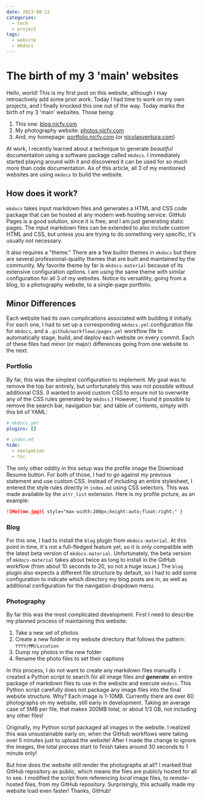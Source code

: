 ```yaml
---
date: 2023-08-12
categories:
  - tech
  - project
tags:
  - website
  - mkdocs
---
```

# The birth of my 3 'main' websites

Hello, world! This is my first post on this website, although I may retroactively add some prior work. Today I had time to work on my own projects, and I finally knocked this one out of the way. Today marks the birth of my 3 'main' websites. Those being:

1. This one: [blog.nicfv.com](https://blog.nicfv.com/)
1. My photography website: [photos.nicfv.com](https://photos.nicfv.com/)
1. And, my homepage: [portfolio.nicfv.com](http://portfolio.nicfv.com/) (or [nicolasventura.com](https://nicolasventura.com/))

At work, I recently learned about a technique to generate *beautiful* documentation using a software package called `mkdocs`. I immediately started playing around with it and discovered it can be used for so much more than code documentation. As of this article, all 3 of my mentioned websites are using `mkdocs` to build the website.

## How does it work?

`mkdocs` takes input markdown files and generates a HTML and CSS code package that can be hosted at any modern web hosting service. GitHub Pages is a good solution, since it is free, and I am just generating static pages. The input markdown files can be extended to also include custom HTML and CSS, but unless you are trying to do something very specific, it's usually not necessary.

It also requires a "theme." There are a few builtin themes in `mkdocs` but there are several professional-quality themes that are built and maintained by the community. My favorite theme by far is `mkdocs-material` because of its extensive configuration options. I am using the same theme with similar configuration for all 3 of my websites. Notice its versatility, going from a blog, to a photography website, to a single-page portfolio.

## Minor Differences

Each website had its own complications associated with building it initially. For each one, I had to set up a corresponding `mkdocs.yml` configuration file for `mkdocs`, and a `.github/workflows/pages.yml` workflow file to automatically stage, build, and deploy each website on every commit. Each of these files had minor (or major) differences going from one website to the next.

### Portfolio

By far, this was the simplest configuration to implement. My goal was to remove the top bar entirely, but unfortunately this was not possible without additional CSS. (I wanted to avoid custom CSS to ensure not to overwrite any of the CSS rules generated by `mkdocs`.) However, I found it possible to remove the search bar, navigation bar, and table of contents, simply with this bit of YAML:

```yml
# mkdocs.yml
plugins: []

# index.md
hide:
  - navigation
  - toc
```

The only other oddity in this setup was the profile image the Download Resume button. For both of those, I had to go against my previous statement and use custom CSS. Instead of including an entire stylesheet, I entered the style rules directly in `index.md` using CSS selectors. This was made available by the `attr_list` extension. Here is my profile picture, as an example:

```md
![Me](me.jpg){ style="max-width:200px;height:auto;float:right;" }
```

### Blog

For this one, I had to install the `blog` plugin from `mkdocs-material`. At this point in time, it's not a full-fledged feature yet, so it is only compatible with the latest beta version of `mkdocs-material`. Unfortunately, the beta version of `mkdocs-material` takes about twice as long to install in the GitHub workflow (from about 10 seconds to 20, so not a huge issue.) The `blog` plugin also expects a different file structure by default, so I had to add some configuration to indicate which directory my blog posts are in, as well as additional configuration for the navigation dropdown menu.

### Photography

By far this was the most complicated development. First I need to describe my planned process of maintaining this website:

1. Take a new set of photos
1. Create a new folder in my website directory that follows the pattern: `YYYY/MM/Location`
1. Dump my photos in the new folder
1. Rename the photo files to set their captions

In this process, I do not want to create any markdown files manually. I created a Python script to search for all image files and **generate** an entire package of markdown files to use in the website and execute `mkdocs`. This Python script carefully does not package any image files into the final website structure. Why? Each image is 1-10MB. Currently there are over 60 photographs on my website, still early in development. Taking an average case of 5MB per file, that makes 300MB total, or about 1/3 GB, not including any other files!

Originally, my Python script packaged all images in the website. I realized this was unsustainable early on, when the GitHub workflows were taking over 5 minutes just to upload the website! After I made the change to ignore the images, the total process start to finish takes around 30 seconds to 1 minute only!

But how does the website still render the photographs at all? I marked that GitHub repository as public, which means the files are publicly hosted for all to see. I modified the script from referencing *local* image files, to *remote*-hosted files, from my GitHub repository. Surprisingly, this actually made my website load even faster! Thanks, GitHub!